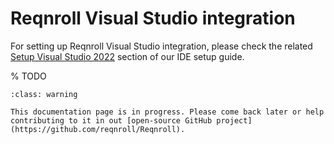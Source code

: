 # Reqnroll Visual Studio integration

For setting up Reqnroll Visual Studio integration, please check the related [Setup Visual Studio 2022](../../installation/setup-ide.md#setup-visual-studio-2022) section of our IDE setup guide.

% TODO
```{admonition} Documentation is in progress
:class: warning

This documentation page is in progress. Please come back later or help contributing to it in out [open-source GitHub project](https://github.com/reqnroll/Reqnroll).
```
